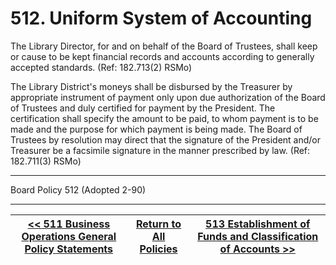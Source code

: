 # 512. Uniform System of Accounting

The Library Director, for and on behalf of the Board of Trustees, shall keep or cause to be kept financial records and accounts according to generally accepted standards. (Ref: 182.713(2) RSMo)

The Library District's moneys shall be disbursed by the Treasurer by appropriate instrument of payment only upon due authorization of the Board of Trustees and duly certified for payment by the President. The certification shall specify the amount to be paid, to whom payment is to be made and the purpose for which payment is being made. The Board of Trustees by resolution may direct that the signature of the President and/or Treasurer be a facsimile signature in the manner prescribed by law. (Ref: 182.711(3) RSMo)

---

Board Policy 512 (Adopted 2-90)

---
[<< 511 Business Operations General Policy Statements](/policies/500-administration-support/511.md) | [Return to All Policies](/policies/) | [513 Establishment of Funds and Classification of Accounts >>](/policies/500-administration-support/513.md)
--- | --- | ---

